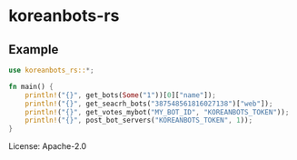 # koreanbots-rs


## Example

```rust
use koreanbots_rs::*;

fn main() {
    println!("{}", get_bots(Some("1"))[0]["name"]);
    println!("{}", get_seacrh_bots("387548561816027138")["web"]);
    println!("{}", get_votes_mybot("MY_BOT_ID", "KOREANBOTS_TOKEN"));
    println!("{}", post_bot_servers("KOREANBOTS_TOKEN", 1));
}

```


License: Apache-2.0
